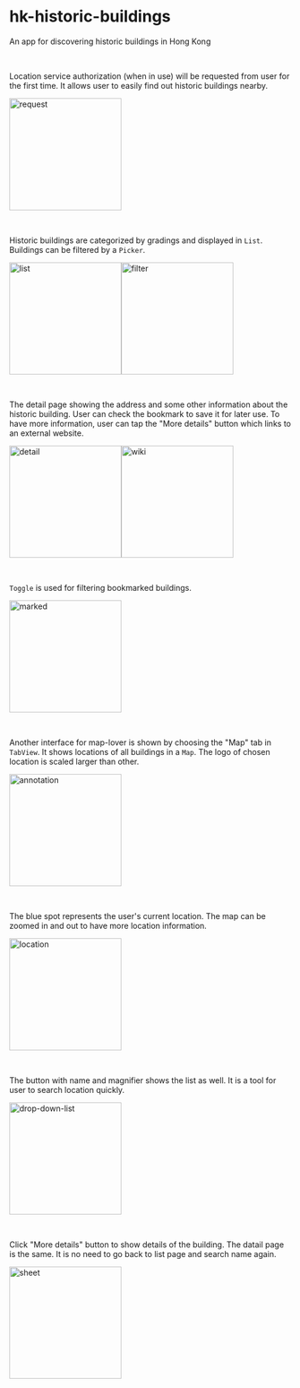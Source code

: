 # hk-historic-buildings
An app for discovering historic buildings in Hong Kong

&nbsp;
&nbsp;

Location service authorization (when in use) will be requested from user for the first time. It allows user to easily find out historic buildings nearby.

<img src="screenshots/request-permission.png" alt="request" width="200"/>

&nbsp;
&nbsp;

Historic buildings are categorized by gradings and displayed in `List`. Buildings can be filtered by a `Picker`.

<img src="screenshots/list.png" alt="list" 
width="200"/><img src="screenshots/filter.png" alt="filter" width="200"/>

&nbsp;
&nbsp;

The detail page showing the address and some other information about the historic building. User can check the bookmark to save it for later use. To have more information, user can tap the "More details" button which links to an external website.

<img src="screenshots/detail.png" alt="detail" width="200"/><img src="screenshots/wiki.png" alt="wiki" width="200"/>

&nbsp;
&nbsp;

`Toggle` is used for filtering bookmarked buildings.

<img src="screenshots/marked.png" alt="marked" width="200"/>

&nbsp;
&nbsp;

Another interface for map-lover is shown by choosing the "Map" tab in `TabView`. It shows locations of all buildings in a `Map`. The logo of chosen location is scaled larger than other.

<img src="screenshots/annotation.png" alt="annotation" width="200"/>

&nbsp;
&nbsp;

The blue spot represents the user's current location. The map can be zoomed in and out to have more location information.

<img src="screenshots/location.png" alt="location" width="200"/>

&nbsp;
&nbsp;

The button with name and magnifier shows the list as well. It is a tool for user to search location quickly.

<img src="screenshots/drop-down-list.png" alt="drop-down-list" width="200"/>

&nbsp;
&nbsp;

Click "More details" button to show details of the building. The datail page is the same. It is no need to go back to list page and search name again. 

<img src="screenshots/sheet.png" alt="sheet" width="200"/>
